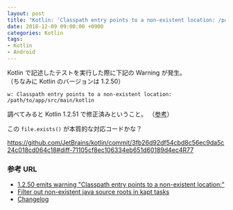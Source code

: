 ```yaml
---
layout: post
title: "Kotlin: 'Classpath entry points to a non-existent location: /path/to/app/src/main/kotlin'"
date: 2018-12-09 09:00:00 +0900
categories: Kotlin
tags:
- Kotlin
- Android
---
```



Kotlin で記述したテストを実行した際に下記の Warning が発生。  
（ちなみに Kotlin のバージョンは 1.2.50）

```
w: Classpath entry points to a non-existent location: /path/to/app/src/main/kotlin
```

調べてみると Kotlin 1.2.51 で修正済みということ。 （[参考](https://github.com/JetBrains/kotlin/blob/master/ChangeLog.md#1251)）

この `file.exists()` が本質的な対応コードかな？

https://github.com/JetBrains/kotlin/commit/3fb26d92df54cbd8c56ec9da5c24c018cd064c18#diff-71105cf8ec106334eb651d60189d4ec4R77


### 参考 URL

- [1.2.50 emits warning "Classpath entry points to a non-existent location:"](https://youtrack.jetbrains.com/issue/KT-24716)
- [Filter out non-existent java source roots in kapt tasks](https://github.com/JetBrains/kotlin/commit/3fb26d92df54cbd8c56ec9da5c24c018cd064c18#diff-71105cf8ec106334eb651d60189d4ec4R77)
- [Changelog](https://github.com/JetBrains/kotlin/blob/master/ChangeLog.md#1251)
